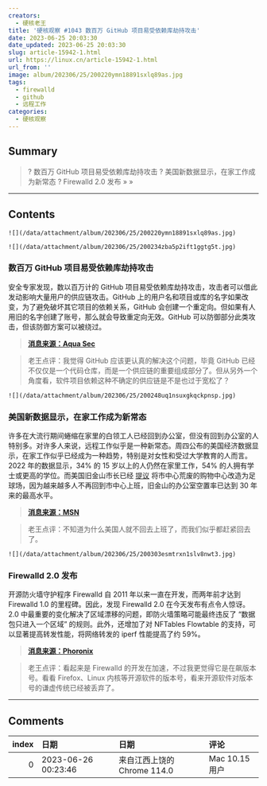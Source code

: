 ```yaml
---
creators:
  - 硬核老王
title: '硬核观察 #1043 数百万 GitHub 项目易受依赖库劫持攻击'
date: 2023-06-25 20:03:30
date_updated: 2023-06-25 20:03:30
slug: article-15942-1.html
url: https://linux.cn/article-15942-1.html
url_from: ''
image: album/202306/25/200220ymn18891sxlq89as.jpg
tags:
  - firewalld
  - github
  - 远程工作
categories:
  - 硬核观察
---
```


## Summary

> ? 数百万 GitHub 项目易受依赖库劫持攻击
> ? 美国新数据显示，在家工作成为新常态
> ? Firewalld 2.0 发布
> » 
> »

***

<!-- more -->

## Contents

`![](/data/attachment/album/202306/25/200220ymn18891sxlq89as.jpg)`

`![](/data/attachment/album/202306/25/200234zba5p2ift1ggtg5t.jpg)`

### 数百万 GitHub 项目易受依赖库劫持攻击

安全专家发现，数以百万计的 GitHub 项目易受依赖库劫持攻击，攻击者可以借此发动影响大量用户的供应链攻击。GitHub 上的用户名和项目或库的名字如果改变，为了避免破坏其它项目的依赖关系，GitHub 会创建一个重定向。但如果有人用旧的名字创建了账号，那么就会导致重定向无效。GitHub 可以防御部分此类攻击，但该防御方案可以被绕过。

> 
> **[消息来源：Aqua Sec](https://blog.aquasec.com/github-dataset-research-reveals-millions-potentially-vulnerable-to-repojacking)**
> 
> 
> 

> 
> 老王点评：我觉得 GitHub 应该更认真的解决这个问题，毕竟 GitHub 已经不仅仅是一个代码仓库，而是一个供应链的重要组成部分了。但从另外一个角度看，软件项目依赖这种不确定的供应链是不是也过于宽松了？
> 
> 
> 

`![](/data/attachment/album/202306/25/200248uq1nsuxgkqckpnsp.jpg)`

### 美国新数据显示，在家工作成为新常态

许多在大流行期间蜷缩在家里的白领工人已经回到办公室，但没有回到办公室的人特别多。对许多人来说，远程工作似乎是一种新常态。周四公布的美国经济数据显示，在家工作似乎已经成为一种趋势，特别是对女性和受过大学教育的人而言。2022 年的数据显示，34% 的 15 岁以上的人仍然在家里工作，54% 的人拥有学士或更高的学位。而美国旧金山市长已经 [提议](https://www.cnn.com/2023/06/23/business/sf-mayor-proposes-tearing-down-westfield-mall/index.html) 将市中心荒废的购物中心改造为足球场，因为越来越多人不再回到市中心上班，旧金山的办公室空置率已达到 30 年来的最高水平。

> 
> **[消息来源：MSN](https://www.msn.com/en-us/money/careers/remote-work-appears-here-to-stay-especially-for-women/ar-AA1cTTWp)**
> 
> 
> 

> 
> 老王点评：不知道为什么美国人就不回去上班了，而我们似乎都赶紧回去了。
> 
> 
> 

`![](/data/attachment/album/202306/25/200303esmtrxn1slv8nwt3.jpg)`

### Firewalld 2.0 发布

开源防火墙守护程序 Firewalld 自 2011 年以来一直在开发，而两年前才达到 Firewalld 1.0 的里程碑。因此，发现 Firewalld 2.0 在今天发布有点令人惊讶。2.0 中最重要的变化解决了区域漂移的问题，即防火墙策略可能最终违反了 “数据包只进入一个区域” 的规则。此外，还增加了对 NFTables Flowtable 的支持，可以显著提高转发性能，将网络转发的 iperf 性能提高了约 59%。

> 
> **[消息来源：Phoronix](https://www.phoronix.com/news/Firewalld-2.0)**
> 
> 
> 

> 
> 老王点评：看起来是 Firewalld 的开发在加速，不过我更觉得它是在飙版本号。看看 Firefox、Linux 内核等开源软件的版本号，看来开源软件对版本号的谦虚传统已经被丢弃了。
> 
> 
>

***

## Comments

|   index | 日期                | 日期                                       | 评论                                                       |
|--------:|:--------------------|:-------------------------------------------|:-----------------------------------------------------------|
|       0 | 2023-06-26 00:23:46 | 来自江西上饶的 Chrome 114.0|Mac 10.15 用户 | 因为它们干的活更高级，这里更多的是低级血汗工厂没法远程工作 |
